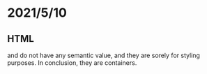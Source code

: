 # 2021/5/10

## **HTML**

<div>and<span> do not have any semantic value, and they are sorely for styling purposes. In conclusion, they are containers.